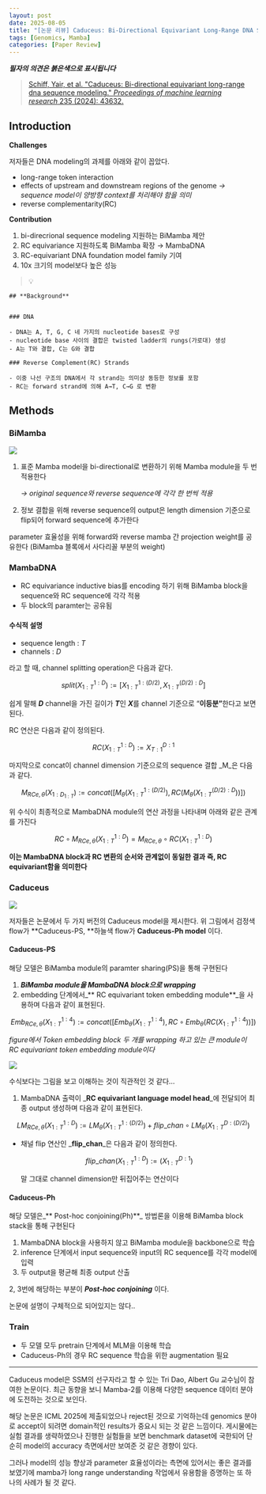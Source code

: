 ```yaml
---
layout: post
date: 2025-08-05
title: "[논문 리뷰] Caduceus: Bi-Directional Equivariant Long-Range DNA Sequence Modeling"
tags: [Genomics, Mamba]
categories: [Paper Review]
---
```


<span class="notion-red">_**필자의 의견은 붉은색으로 표시됩니다**_</span>


> [Schiff, Yair, et al. "Caduceus: Bi-directional equivariant long-range dna sequence modeling." ](https://pmc.ncbi.nlm.nih.gov/articles/PMC12189541/)[_Proceedings of machine learning research_](https://pmc.ncbi.nlm.nih.gov/articles/PMC12189541/)[ 235 (2024): 43632.](https://pmc.ncbi.nlm.nih.gov/articles/PMC12189541/)



## Introduction


**Challenges**


저자들은 DNA modeling의 과제를 아래와 같이 꼽았다.

- long-range token interaction
- effects of upstream and downstream regions of the genome 
_→ sequence model이 양방향 context를 처리해야 함을 의미_
- reverse complementarity(RC)

**Contribution**

1. bi-direcrional sequence modeling 지원하는 BiMamba 제안
1. RC equivariance 지원하도록 BiMamba 확장 → MambaDNA
1. RC-equivariant DNA foundation model family 기여
1. 10x 크기의 model보다 높은 성능

> 💡 


	## **Background**


	### DNA

	- DNA는 A, T, G, C 네 가지의 nucleotide bases로 구성
	- nucleotide base 사이의 결합은 twisted ladder의 rungs(가로대) 생성
	- A는 T와 결합, C는 G와 결합

	### Reverse Complement(RC) Strands

	- 이중 나선 구조의 DNA에서 각 strand는 의미상 동등한 정보를 포함
	- RC는 forward strand에 의해 A→T, C→G 로 변환


## Methods



### BiMamba


![](https://prod-files-secure.s3.us-west-2.amazonaws.com/542b861c-36a8-4051-84e5-8804b6728dba/2c247d59-7815-4980-99f0-8f0d21f445a7/image.png?X-Amz-Algorithm=AWS4-HMAC-SHA256&X-Amz-Content-Sha256=UNSIGNED-PAYLOAD&X-Amz-Credential=ASIAZI2LB466VQBRICFD%2F20250821%2Fus-west-2%2Fs3%2Faws4_request&X-Amz-Date=20250821T171104Z&X-Amz-Expires=3600&X-Amz-Security-Token=IQoJb3JpZ2luX2VjEKn%2F%2F%2F%2F%2F%2F%2F%2F%2F%2FwEaCXVzLXdlc3QtMiJHMEUCIEn9Q1kE0mKkJkdwan%2BGXiOI7J5UcrSxl%2Brou5%2FUrYb%2FAiEA2whRrxGOTF0rl9mwTeCRU9ASe68Ls0UF%2FWR%2FnAbtIqEqiAQI8v%2F%2F%2F%2F%2F%2F%2F%2F%2F%2FARAAGgw2Mzc0MjMxODM4MDUiDP2l43JpkpBxH9YSiCrcA5WB549WQSoWY%2BcpyfglLhoxSsEHAbrRrtCUWGOlm5JiDtwnWKphaUgHZbSPf4sijoE%2BCGlxda%2F8S7Wr2S92TEgTLKaGJoBoBILsQw%2Bvb5Wzit0b2oNpNlIVqIb6nhvKbubVeWFweVhLZVnhCNvZXNNvSpqpiRAM3bz%2B9bjbgqdNiBWsw%2FmOwfhDr%2FRasxahZnHp%2FX8o5SNEw3B6NxQ16epZCKDZA8oB4YGOTGNzbyr8qMDmVJg1jLo%2Bz6TgJFPC8TxZ7xnLgfuJsKhKr3PRN8eo7%2BJdAK6KkWXm9KUrkRcbhrqCbxviqJCEqhcpkbnddRhFIkLdo87qtOMXd5PrEQwUOxbgYbK7xEjdvVtYiANT6bjhPpBaYnDn3v3Fi0%2F4Y%2F%2BRZI8eoqDanb4p0ZSZTsoqn0YIFq61vg1%2FW1Kb5UaY%2F0OeBNzxKXTnt8y1Wdb9viK%2BZo45%2FoYQtQxx8hG6ROuWlGyJNZmLeC6nM%2FAtSiJEEGiMrdnnw1260Jz98ULKVP2QKRz%2Fuc1lCJOA%2BDQq8Ru5SlO%2FCXTnyejbv%2F54rngJeYS1gTZ2MLraQ7DYRfwkHuII5%2BknI6X3q1%2FkLqpK6lXpE6sAE4anwkJOTLjtmE7FctdZ3YxrMN6reU3kMMWZncUGOqUBqsO7SPkla0F51iTzeyJ3lO3FdUdqGuiPlV%2FOXDiwM1qwX3R4Cy%2FEg3xp0%2FEXYxAFMU0EAVlRjdi60OzyIXZhKe%2FM%2FgdISFCdWdmmlgtzmKEJ35RxvWH%2Bk2ibnn3BXvep5EB9i2MxkgUM4KJKog6mqI%2FXh9GhN98z3KqXzNMAf%2Bc477I6%2BOyEarQ4vLSaGOOpVU2F65RttczRM9zBIMIS3sKWE5Iw&X-Amz-Signature=e5a052516185c30f9d67701a275ba1516e2d2821894bd4256d62c2990fdf9414&X-Amz-SignedHeaders=host&x-amz-checksum-mode=ENABLED&x-id=GetObject)

1. 표준 Mamba model을 bi-directional로 변환하기 위해 Mamba module을 두 번 적용한다

	_→ original sequence와 reverse sequence에 각각 한 번씩 적용_

1. 정보 결합을 위해 reverse sequence의 output은 length dimension 기준으로 flip되어 forward sequence에 추가한다

parameter 효율성을 위해 forward와 reverse mamba 간 projection weight를 공유한다 (BiMamba 블록에서 사다리꼴 부분의 weight)



### MambaDNA

- RC equivariance inductive bias를 encoding 하기 위해 BiMamba block을 sequence와 RC sequence에 각각 적용
- 두 block의 paramter는 공유됨


#### 수식적 설명

- sequence length : _T_
- channels : _D_

라고 할 때,  channel splitting operation은 다음과 같다.


$$
split(X^{1:D}_{1:T}):=[X^{1:(D/2)}_{1:T},X^{(D/2):D}_{1:T}]
$$


<span class="notion-red">쉽게 말해 </span><span class="notion-red">_**D**_</span><span class="notion-red"> channel을 가진 길이가 </span><span class="notion-red">_**T**_</span><span class="notion-red">인 </span><span class="notion-red">_**X**_</span><span class="notion-red">를 channel 기준으로 “</span><span class="notion-red">**이등분”**</span><span class="notion-red">한다고 보면 된다.</span>


RC 연산은 다음과 같이 정의된다.


$$
RC(X^{1:D}_{1:T}):=X^{D:1}_{T:1}
$$


마지막으로 concat이 channel dimension 기준으로의 sequence 결합 _M_은 다음과 같다.


$$
M_{RCe,\theta}(X_{1:D_{1:T}}):=concat([M_{\theta}(X^{1:(D/2)}_{1:T}),RC(M_{\theta}(X^{(D/2):D}_{1:T}))])
$$


위 수식이 최종적으로 MambaDNA module의 연산 과정을 나타내며 아래와 같은 관계를 가진다


$$
RC\circ M_{RCe,\theta}(X^{1:D}_{1:T}) = M_{RCe,\theta} \circ RC(X^{1:D}_{1:T})
$$


**이는 MambaDNA block과 RC 변환의 순서와 관계없이 동일한 결과 즉, RC equivariant함을 의미한다**



### Caduceus


![](https://prod-files-secure.s3.us-west-2.amazonaws.com/542b861c-36a8-4051-84e5-8804b6728dba/f94a60d7-8145-473b-aef9-7c68d3ec604a/image.png?X-Amz-Algorithm=AWS4-HMAC-SHA256&X-Amz-Content-Sha256=UNSIGNED-PAYLOAD&X-Amz-Credential=ASIAZI2LB466VQBRICFD%2F20250821%2Fus-west-2%2Fs3%2Faws4_request&X-Amz-Date=20250821T171104Z&X-Amz-Expires=3600&X-Amz-Security-Token=IQoJb3JpZ2luX2VjEKn%2F%2F%2F%2F%2F%2F%2F%2F%2F%2FwEaCXVzLXdlc3QtMiJHMEUCIEn9Q1kE0mKkJkdwan%2BGXiOI7J5UcrSxl%2Brou5%2FUrYb%2FAiEA2whRrxGOTF0rl9mwTeCRU9ASe68Ls0UF%2FWR%2FnAbtIqEqiAQI8v%2F%2F%2F%2F%2F%2F%2F%2F%2F%2FARAAGgw2Mzc0MjMxODM4MDUiDP2l43JpkpBxH9YSiCrcA5WB549WQSoWY%2BcpyfglLhoxSsEHAbrRrtCUWGOlm5JiDtwnWKphaUgHZbSPf4sijoE%2BCGlxda%2F8S7Wr2S92TEgTLKaGJoBoBILsQw%2Bvb5Wzit0b2oNpNlIVqIb6nhvKbubVeWFweVhLZVnhCNvZXNNvSpqpiRAM3bz%2B9bjbgqdNiBWsw%2FmOwfhDr%2FRasxahZnHp%2FX8o5SNEw3B6NxQ16epZCKDZA8oB4YGOTGNzbyr8qMDmVJg1jLo%2Bz6TgJFPC8TxZ7xnLgfuJsKhKr3PRN8eo7%2BJdAK6KkWXm9KUrkRcbhrqCbxviqJCEqhcpkbnddRhFIkLdo87qtOMXd5PrEQwUOxbgYbK7xEjdvVtYiANT6bjhPpBaYnDn3v3Fi0%2F4Y%2F%2BRZI8eoqDanb4p0ZSZTsoqn0YIFq61vg1%2FW1Kb5UaY%2F0OeBNzxKXTnt8y1Wdb9viK%2BZo45%2FoYQtQxx8hG6ROuWlGyJNZmLeC6nM%2FAtSiJEEGiMrdnnw1260Jz98ULKVP2QKRz%2Fuc1lCJOA%2BDQq8Ru5SlO%2FCXTnyejbv%2F54rngJeYS1gTZ2MLraQ7DYRfwkHuII5%2BknI6X3q1%2FkLqpK6lXpE6sAE4anwkJOTLjtmE7FctdZ3YxrMN6reU3kMMWZncUGOqUBqsO7SPkla0F51iTzeyJ3lO3FdUdqGuiPlV%2FOXDiwM1qwX3R4Cy%2FEg3xp0%2FEXYxAFMU0EAVlRjdi60OzyIXZhKe%2FM%2FgdISFCdWdmmlgtzmKEJ35RxvWH%2Bk2ibnn3BXvep5EB9i2MxkgUM4KJKog6mqI%2FXh9GhN98z3KqXzNMAf%2Bc477I6%2BOyEarQ4vLSaGOOpVU2F65RttczRM9zBIMIS3sKWE5Iw&X-Amz-Signature=1c556a344704c18fea791570d3179bb03913231479f0fc4e5347a59d9283889b&X-Amz-SignedHeaders=host&x-amz-checksum-mode=ENABLED&x-id=GetObject)


저자들은 논문에서 두 가지 버전의 Caduceus model을 제시한다. 위 그림에서 검정색 flow가 **Caduceus-PS, **하늘색 flow가 **Caduceus-Ph model** 이다.



#### Caduceus-PS


해당 모델은 BiMamba module의 paramter sharing(PS)을 통해 구현된다

1. _**BiMamba module을 MambaDNA block으로 wrapping**_
1. embedding 단계에서_** RC equivariant token embedding module**_을 사용하며 다음과 같이 표현된다.

$$
Emb_{RCe,\theta}(X^{1:4}_{1:T}):=concat([Emb_{\theta}(X^{1:4}_{1:T}),RC \circ Emb_{\theta}(RC(X^{1:4}_{1:T}))])
$$


_figure에서 Token embedding block 두 개를 wrapping 하고 있는 큰 module이 RC equivariant token embedding module이다_


![](https://prod-files-secure.s3.us-west-2.amazonaws.com/542b861c-36a8-4051-84e5-8804b6728dba/b175e4da-71eb-4e91-8c23-a06dabe673c9/image.png?X-Amz-Algorithm=AWS4-HMAC-SHA256&X-Amz-Content-Sha256=UNSIGNED-PAYLOAD&X-Amz-Credential=ASIAZI2LB466VQBRICFD%2F20250821%2Fus-west-2%2Fs3%2Faws4_request&X-Amz-Date=20250821T171104Z&X-Amz-Expires=3600&X-Amz-Security-Token=IQoJb3JpZ2luX2VjEKn%2F%2F%2F%2F%2F%2F%2F%2F%2F%2FwEaCXVzLXdlc3QtMiJHMEUCIEn9Q1kE0mKkJkdwan%2BGXiOI7J5UcrSxl%2Brou5%2FUrYb%2FAiEA2whRrxGOTF0rl9mwTeCRU9ASe68Ls0UF%2FWR%2FnAbtIqEqiAQI8v%2F%2F%2F%2F%2F%2F%2F%2F%2F%2FARAAGgw2Mzc0MjMxODM4MDUiDP2l43JpkpBxH9YSiCrcA5WB549WQSoWY%2BcpyfglLhoxSsEHAbrRrtCUWGOlm5JiDtwnWKphaUgHZbSPf4sijoE%2BCGlxda%2F8S7Wr2S92TEgTLKaGJoBoBILsQw%2Bvb5Wzit0b2oNpNlIVqIb6nhvKbubVeWFweVhLZVnhCNvZXNNvSpqpiRAM3bz%2B9bjbgqdNiBWsw%2FmOwfhDr%2FRasxahZnHp%2FX8o5SNEw3B6NxQ16epZCKDZA8oB4YGOTGNzbyr8qMDmVJg1jLo%2Bz6TgJFPC8TxZ7xnLgfuJsKhKr3PRN8eo7%2BJdAK6KkWXm9KUrkRcbhrqCbxviqJCEqhcpkbnddRhFIkLdo87qtOMXd5PrEQwUOxbgYbK7xEjdvVtYiANT6bjhPpBaYnDn3v3Fi0%2F4Y%2F%2BRZI8eoqDanb4p0ZSZTsoqn0YIFq61vg1%2FW1Kb5UaY%2F0OeBNzxKXTnt8y1Wdb9viK%2BZo45%2FoYQtQxx8hG6ROuWlGyJNZmLeC6nM%2FAtSiJEEGiMrdnnw1260Jz98ULKVP2QKRz%2Fuc1lCJOA%2BDQq8Ru5SlO%2FCXTnyejbv%2F54rngJeYS1gTZ2MLraQ7DYRfwkHuII5%2BknI6X3q1%2FkLqpK6lXpE6sAE4anwkJOTLjtmE7FctdZ3YxrMN6reU3kMMWZncUGOqUBqsO7SPkla0F51iTzeyJ3lO3FdUdqGuiPlV%2FOXDiwM1qwX3R4Cy%2FEg3xp0%2FEXYxAFMU0EAVlRjdi60OzyIXZhKe%2FM%2FgdISFCdWdmmlgtzmKEJ35RxvWH%2Bk2ibnn3BXvep5EB9i2MxkgUM4KJKog6mqI%2FXh9GhN98z3KqXzNMAf%2Bc477I6%2BOyEarQ4vLSaGOOpVU2F65RttczRM9zBIMIS3sKWE5Iw&X-Amz-Signature=2330bd71db52aa43add059a9598ef91f5e2555a518aae0d383bc474e7278ffda&X-Amz-SignedHeaders=host&x-amz-checksum-mode=ENABLED&x-id=GetObject)


<span class="notion-red">수식보다는 그림을 보고 이해하는 것이 직관적인 것 같다…</span>

1. MambaDNA 출력이 _**RC equivariant language model head**_에 전달되어 최종 output 생성하며 다음과 같이 표현된다.

$$
LM_{RCe,\theta}(X^{1:D}_{1:T}):= LM_{\theta}(X^{1:(D/2)}_{1:T})+flip\_chan\circ LM_{\theta}(X^{D:(D/2)}_{1:T})
$$

- 채널 flip 연산인 _**flip\_chan**_은 다음과 같이 정의한다.

	$$
	flip\_chan(X^{1:D}_{1:T}):=(X^{D:1}_{1:T})
	$$


	말 그대로 channel dimension만 뒤집어주는 연산이다



#### Caduceus-Ph


해당 모델은_** Post-hoc conjoining(Ph)**_ 방법론을 이용해 BiMamba block stack을 통해 구현된다

1. MambaDNA block을 사용하지 않고 BiMamba module을 backbone으로 학습
1. inference 단계에서 input sequence와 input의 RC sequence를 각각 model에 입력
1. 두 output을 평균해 최종 output 산출

2, 3번에 해당하는 부분이 _**Post-hoc conjoining**_ 이다.


<span class="notion-red">논문에 설명이 구체적으로 되어있지는 않다..</span>



### Train

- 두 모델 모두 pretrain 단계에서 MLM을 이용해 학습
- Caduceus-Ph의 경우 RC sequence 학습을 위한 augmentation 필요

---


<span class="notion-red">Caduceus model은 SSM의 선구자라고 할 수 있는 Tri Dao, Albert Gu 교수님이 참여한 논문이다. 최근 동향을 보니 Mamba-2를 이용해 다양한 sequence 데이터 분야에 도전하는 것으로 보인다.</span>


<span class="notion-red">해당 논문은 ICML 2025에 제출되었으나 reject된 것으로 기억하는데 genomics 분야로 accept이 되려면 domain적인 results가 중요시 되는 것 같은 느낌이다. 게시물에는 실험 결과를 생략하였으나 진행한 실험들을 보면 benchmark dataset에 국한되어 단순히 model의 accuracy 측면에서만 보여준 것 같은 경향이 있다.</span>


<span class="notion-red">그러나 model의 성능 향상과 parameter 효율성이라는 측면에 있어서는 좋은 결과를 보였기에 mamba가 long range understanding 작업에서 유용함을 증명하는 또 하나의 사례가 될 것 같다.</span>

